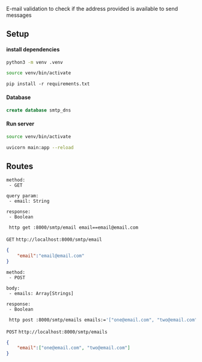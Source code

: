 E-mail validation to check if the address provided is available to send messages

## Setup

#### install dependencies

```bash
python3 -m venv .venv
```
```bash
source venv/bin/activate
```
```bassh
pip install -r requirements.txt
```

#### Database

```sql
create database smtp_dns 
```

#### Run server

```bash
source venv/bin/activate
```
```bash
uvicorn main:app --reload
```

## Routes

```
method:
 - GET

query param:
 - email: String

response:
 - Boolean
```

```bash
 http get :8000/smtp/email email==email@email.com
```
`GET` `http://localhost:8000/smtp/email`
```json
{
    "email":"email@email.com"
}
```


```
method:
 - POST

body:
 - emails: Array[Strings]

response:
 - Boolean
```

```bash
 http post :8000/smtp/emails emails:='["one@email.com", "two@email.com"]'
```
`POST` `http://localhost:8000/smtp/emails`
```json
{
    "email":["one@email.com", "two@email.com"]
}
```